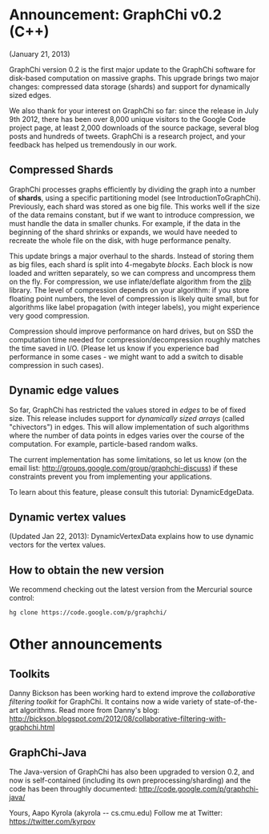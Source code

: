 # Announcement: GraphChi v0.2 (C++) #

(January 21, 2013)

GraphChi version 0.2 is the first major update to the GraphChi software for disk-based computation on massive graphs.  This upgrade brings two major changes: compressed data storage (shards) and support for dynamically sized edges.

We also thank for your interest on GraphChi so far: since the release in July 9th 2012, there has been over 8,000 unique visitors to the Google Code project page, at least 2,000 downloads of the source package, several blog posts and hundreds of tweets. GraphChi is a research project, and your feedback has helped us tremendously in our work.

## Compressed Shards ##

GraphChi processes graphs efficiently by dividing the graph into a number of **shards**, using a specific partitioning model (see IntroductionToGraphChi).  Previously, each shard was stored as one big file. This works well if the size of the data remains constant, but if we want to introduce compression, we must handle the data in smaller chunks. For example, if the data in the beginning of the shard shrinks or expands, we would have needed to recreate the whole file on the disk, with huge performance penalty.

This update brings a major overhaul to the shards. Instead of storing them as big files, each shard is split into 4-megabyte _blocks_. Each block is now loaded and written separately, so we can compress and uncompress them on the fly. For compression, we use inflate/deflate algorithm from the [zlib](http://www.zlib.net/) library.  The level of compression depends on your algorithm: if you store floating point numbers, the level of compression is likely quite small, but for algorithms like label propagation (with integer labels), you might experience very good compression.

Compression should improve performance on hard drives, but on SSD the computation time needed for compression/decompression roughly matches the time saved in I/O.  (Please let us know if you experience bad performance in some cases - we might want to add a switch to disable compression in such cases).

## Dynamic edge values ##

So far, GraphChi has restricted the values stored in _edges_ to be of fixed size. This release includes support for _dynamically sized arrays_ (called "chivectors") in edges. This will allow implementation of such algorithms where the number of data points in edges varies over the course of the computation. For example, particle-based random walks.

The current implementation has some limitations, so let us know (on the email list: http://groups.google.com/group/graphchi-discuss) if these constraints prevent you from implementing your applications.

To learn about this feature, please consult this tutorial: DynamicEdgeData.

## Dynamic vertex values ##

(Updated Jan 22, 2013): DynamicVertexData explains how to use dynamic vectors for the vertex values.


## How to obtain the new version ##

We recommend checking out the latest version from the Mercurial source control:

```
hg clone https://code.google.com/p/graphchi/ 
```

# Other announcements #

## Toolkits ##

Danny Bickson has been working hard to extend improve the _collaborative filtering toolkit_ for GraphChi. It contains now a wide variety of state-of-the-art algorithms. Read more from Danny's blog: http://bickson.blogspot.com/2012/08/collaborative-filtering-with-graphchi.html

## GraphChi-Java ##

The Java-version of GraphChi has also been upgraded to version 0.2, and now is self-contained (including its own preprocessing/sharding) and the code has been throughly documented: http://code.google.com/p/graphchi-java/


Yours,
Aapo Kyrola (akyrola -- cs.cmu.edu)
Follow me at Twitter: https://twitter.com/kyrpov